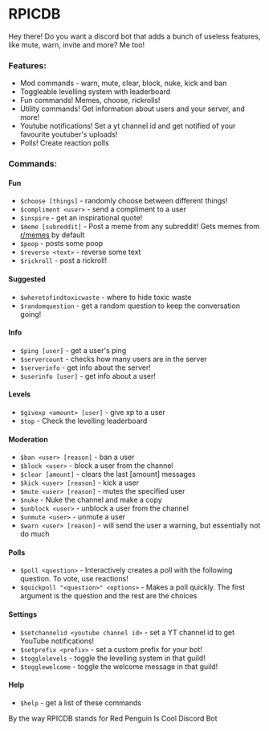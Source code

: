 # RPICDB
Hey there! Do you want a discord bot that adds a bunch of useless features, like mute, warn, invite and more? Me too!

### Features:

* Mod commands - warn, mute, clear, block, nuke, kick and ban
* Toggleable levelling system with leaderboard
* Fun commands! Memes, choose, rickrolls!
* Utility commands! Get information about users and your server, and more!
* Youtube notifications! Set a yt channel id and get notified of your favourite youtuber's uploads!
* Polls! Create reaction polls

### Commands:

#### Fun
* `$choose [things]` - randomly choose between different things!
* `$compliment <user>` - send a compliment to a user
* `$inspire` - get an inspirational quote!
* `$meme [subreddit]` - Post a meme from any subreddit! Gets memes from [r/memes](https://reddit.com/r/memes) by default
* `$poop` - posts some poop
* `$reverse <text>` - reverse some text
* `$rickroll` - post a rickroll!

#### Suggested
* `$wheretofindtoxicwaste` - where to hide toxic waste
* `$randomquestion` - get a random question to keep the conversation going!

#### Info
* `$ping [user]` - get a user's ping
* `$servercount` - checks how many users are in the server
* `$serverinfo` - get info about the server!
* `$userinfo [user]` - get info about a user!

#### Levels
* `$givexp <amount> [user]` - give xp to a user
* `$top` - Check the levelling leaderboard

#### Moderation
* `$ban <user> [reason]` - ban a user
* `$block <user>` - block a user from the channel
* `$clear [amount]` - clears the last [amount] messages
* `$kick <user> [reason]` - kick a user
* `$mute <user> [reason]` - mutes the specified user
* `$nuke` - Nuke the channel and make a copy
* `$unblock <user>` - unblock a user from the channel
* `$unmute <user>` - unmute a user
* `$warn <user> [reason]` - will send the user a warning, but essentially not do much

#### Polls
* `$poll <question>` - Interactively creates a poll with the following question. To vote, use reactions!
* `$quickpoll "<question>" <options>` - Makes a poll quickly. The first argument is the question and the rest are the choices

#### Settings
* `$setchannelid <youtube channel id>` - set a YT channel id to get YouTube notifications!
* `$setprefix <prefix>` - set a custom prefix for your bot!
* `$togglelevels` - toggle the levelling system in that guild!
* `$togglewelcome` - toggle the welcome message in that guild!

#### Help
* `$help` - get a list of these commands

By the way RPICDB stands for Red Penguin Is Cool Discord Bot